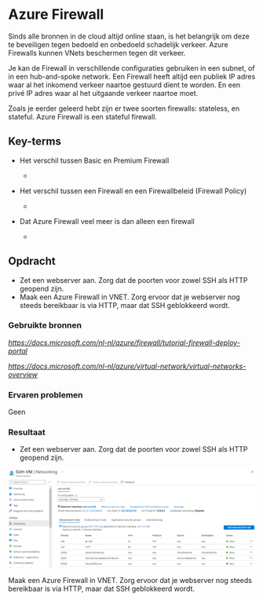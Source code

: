 # **Azure Firewall**

Sinds alle bronnen in de cloud altijd online staan, is het belangrijk om deze te beveiligen tegen bedoeld en onbedoeld schadelijk verkeer. Azure Firewalls kunnen VNets beschermen tegen dit verkeer.

Je kan de Firewall in verschillende configuraties gebruiken in een subnet, of in een hub-and-spoke network. Een Firewall heeft altijd een publiek IP adres waar al het inkomend verkeer naartoe gestuurd dient te worden. En een privé IP adres waar al het uitgaande verkeer naartoe moet.

Zoals je eerder geleerd hebt zijn er twee soorten firewalls: stateless, en stateful. Azure Firewall is een stateful firewall. 

## **Key-terms**

- Het verschil tussen Basic en Premium Firewall

    -

- Het verschil tussen een Firewall en een Firewallbeleid (Firewall Policy)
    
    - 

- Dat Azure Firewall veel meer is dan alleen een firewall

    -

## **Opdracht**

- Zet een webserver aan. Zorg dat de poorten voor zowel SSH als HTTP geopend zijn.
- Maak een Azure Firewall in VNET. Zorg ervoor dat je webserver nog steeds bereikbaar is via HTTP, maar dat SSH geblokkeerd wordt.

### **Gebruikte bronnen**

*<https://docs.microsoft.com/nl-nl/azure/firewall/tutorial-firewall-deploy-portal>*

*<https://docs.microsoft.com/nl-nl/azure/virtual-network/virtual-networks-overview>*

### **Ervaren problemen**

Geen

### **Resultaat**

- Zet een webserver aan. Zorg dat de poorten voor zowel SSH als HTTP geopend zijn.

![screenshot Desktop](../00_includes/AZ/AZ09_01.png)

Maak een Azure Firewall in VNET. Zorg ervoor dat je webserver nog steeds bereikbaar is via HTTP, maar dat SSH geblokkeerd wordt.
